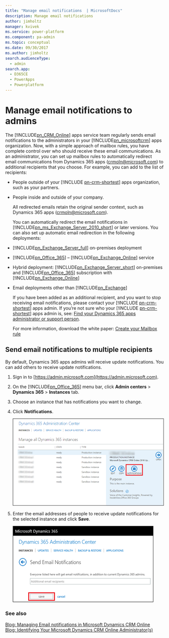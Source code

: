 ```yaml
---
title: "Manage email notifications  | MicrosoftDocs"
description: Manage email notifications
author: jimholtz
manager: kvivek
ms.service: power-platform
ms.component: pa-admin
ms.topic: conceptual
ms.date: 09/30/2017
ms.author: jimholtz
search.audienceType: 
  - admin
search.app: 
  - D365CE
  - PowerApps
  - Powerplatform
---
```

# Manage email notifications to admins

The [!INCLUDE[pn_CRM_Online](../includes/pn-crm-online.md)] apps service team regularly sends email notifications to the administrators in your [!INCLUDE[pn_microsoftcrm](../includes/pn-dynamics-crm.md)] apps organization. Now, with a simple approach of mailbox rules, you have complete control over who should receive these email communications. As an administrator, you can set up mailbox rules to automatically redirect email communications from Dynamics 365 apps (crmoln@microsoft.com) to additional recipients that you choose. For example, you can add to the list of recipients:  
  
- People outside of your [!INCLUDE [pn-crm-shortest](../includes/pn-crm-shortest.md)] apps organization, such as your partners.  
  
- People inside and outside of your company.  
  
  All redirected emails retain the original sender context, such as Dynamics 365 apps (crmoln@microsoft.com).  
  
  You can automatically redirect the email notifications in [!INCLUDE[pn_ms_Exchange_Server_2010_short](../includes/pn-ms-exchange-server-2010-short.md)] or later versions. You can also set up automatic email redirection in the following deployments:  
  
- [!INCLUDE[pn_Exchange_Server_full](../includes/pn-exchange-server-full.md)] on-premises deployment  
  
- [!INCLUDE[pn_Office_365](../includes/pn-office-365.md)] – [!INCLUDE[pn_Exchange_Online](../includes/pn-exchange-online.md)] service  
  
- Hybrid deployment: [!INCLUDE[pn_Exchange_Server_short](../includes/pn-exchange-server-short.md)] on-premises and [!INCLUDE[pn_Office_365](../includes/pn-office-365.md)] subscription with [!INCLUDE[pn_Exchange_Online](../includes/pn-exchange-online.md)]  
  
- Email deployments other than [!INCLUDE[pn_Exchange](../includes/pn-exchange.md)]  
  
  If you have been added as an additional recipient, and you want to stop receiving email notifications, please contact your [!INCLUDE [pn-crm-shortest](../includes/pn-crm-shortest.md)] apps admin. If you’re not sure who your [!INCLUDE [pn-crm-shortest](../includes/pn-crm-shortest.md)] apps admin is, see: [Find your Dynamics 365 apps administrator or support person](/dynamics365/customer-engagement/basics/find-administrator-support.md).  
  
  For more information, download the white paper: [Create your Mailbox rule](http://download.microsoft.com/download/D/1/A/D1A64A1D-FD55-43E4-AD71-9D32D16E5F9E/Create%20your%20Mailbox%20rule.docx)  
  
<a name="BKMK_SendEmailNotifications"></a>   
## Send email notifications to multiple recipients  
 By default, Dynamics 365 apps admins will receive update notifications. You can add others to receive update notifications.  
  
1. Sign in to [https://admin.microsoft.com](https://admin.microsoft.com).  
  
2. On the [!INCLUDE[pn_Office_365](../includes/pn-office-365.md)] menu bar, click **Admin centers** > **Dynamics 365** > **Instances** tab.  
  
3. Choose an instance that has notifications you want to change.  
  
4. Click **Notifications**.  
  
   ![Notifications button in Dynamics 365 apps](../admin/media/customer-driven-update-notifications.png "Notifications button in Dynamics 365 apps")  
  
5. Enter the email addresses of people to receive update notifications for the selected instance and click **Save**.  
  
   ![Send Email Notifications in Dynamics 365 apps](../admin/media/customer-driven-updatesendemailnotifications.PNG "Send Email Notifications in Dynamics 365 apps")  
  
### See also   
 [Blog: Managing Email notifications in Microsoft Dynamics CRM Online](http://blogs.msdn.com/b/crm/archive/2014/05/27/how-do-i-start-receiving-notification.aspx)   
 [Blog: Identifying Your Microsoft Dynamics CRM Online Administrator(s)](http://blogs.msdn.com/b/crm/archive/2014/05/27/how-to-identify-the-system-administrator-s-in-your-org-who-currently-receive-notifications.aspx)
